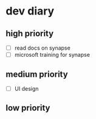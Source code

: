 # dev diary

## high priority

- [ ] read docs on synapse
- [ ] microsoft training for synapse

## medium priority

- [ ] UI design

## low priority
